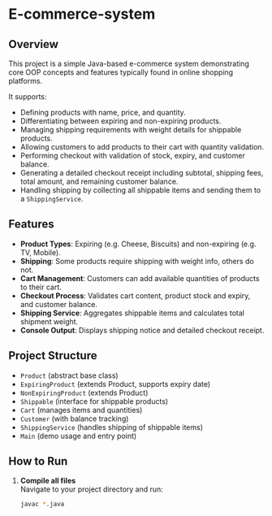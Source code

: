 # E-commerce-system

## Overview
This project is a simple Java-based e-commerce system demonstrating core OOP concepts and features typically found in online shopping platforms.

It supports:
- Defining products with name, price, and quantity.
- Differentiating between expiring and non-expiring products.
- Managing shipping requirements with weight details for shippable products.
- Allowing customers to add products to their cart with quantity validation.
- Performing checkout with validation of stock, expiry, and customer balance.
- Generating a detailed checkout receipt including subtotal, shipping fees, total amount, and remaining customer balance.
- Handling shipping by collecting all shippable items and sending them to a `ShippingService`.

## Features
- **Product Types**: Expiring (e.g. Cheese, Biscuits) and non-expiring (e.g. TV, Mobile).
- **Shipping**: Some products require shipping with weight info, others do not.
- **Cart Management**: Customers can add available quantities of products to their cart.
- **Checkout Process**: Validates cart content, product stock and expiry, and customer balance.
- **Shipping Service**: Aggregates shippable items and calculates total shipment weight.
- **Console Output**: Displays shipping notice and detailed checkout receipt.

## Project Structure

- `Product` (abstract base class)
- `ExpiringProduct` (extends Product, supports expiry date)
- `NonExpiringProduct` (extends Product)
- `Shippable` (interface for shippable products)
- `Cart` (manages items and quantities)
- `Customer` (with balance tracking)
- `ShippingService` (handles shipping of shippable items)
- `Main` (demo usage and entry point)


## How to Run

1. **Compile all files**  
   Navigate to your project directory and run:  
   ```bash
   javac *.java
